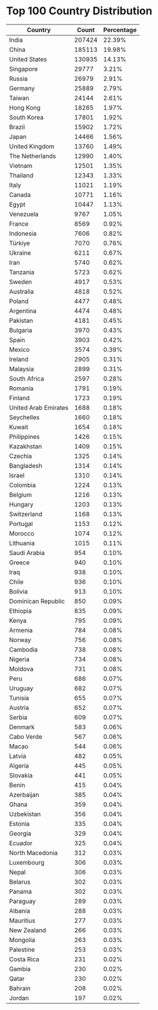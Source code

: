 # Top 100 Country Distribution
| Country | Count | Percentage |
|----|----|----|
| India | 207424 | 22.39% |
| China | 185113 | 19.98% |
| United States | 130935 | 14.13% |
| Singapore | 29777 | 3.21% |
| Russia | 26979 | 2.91% |
| Germany | 25889 | 2.79% |
| Taiwan | 24144 | 2.61% |
| Hong Kong | 18265 | 1.97% |
| South Korea | 17801 | 1.92% |
| Brazil | 15902 | 1.72% |
| Japan | 14466 | 1.56% |
| United Kingdom | 13760 | 1.49% |
| The Netherlands | 12990 | 1.40% |
| Vietnam | 12501 | 1.35% |
| Thailand | 12343 | 1.33% |
| Italy | 11021 | 1.19% |
| Canada | 10771 | 1.16% |
| Egypt | 10447 | 1.13% |
| Venezuela | 9767 | 1.05% |
| France | 8569 | 0.92% |
| Indonesia | 7606 | 0.82% |
| Türkiye | 7070 | 0.76% |
| Ukraine | 6211 | 0.67% |
| Iran | 5740 | 0.62% |
| Tanzania | 5723 | 0.62% |
| Sweden | 4917 | 0.53% |
| Australia | 4818 | 0.52% |
| Poland | 4477 | 0.48% |
| Argentina | 4474 | 0.48% |
| Pakistan | 4181 | 0.45% |
| Bulgaria | 3970 | 0.43% |
| Spain | 3903 | 0.42% |
| Mexico | 3574 | 0.39% |
| Ireland | 2905 | 0.31% |
| Malaysia | 2899 | 0.31% |
| South Africa | 2597 | 0.28% |
| Romania | 1791 | 0.19% |
| Finland | 1723 | 0.19% |
| United Arab Emirates | 1688 | 0.18% |
| Seychelles | 1660 | 0.18% |
| Kuwait | 1654 | 0.18% |
| Philippines | 1426 | 0.15% |
| Kazakhstan | 1409 | 0.15% |
| Czechia | 1325 | 0.14% |
| Bangladesh | 1314 | 0.14% |
| Israel | 1310 | 0.14% |
| Colombia | 1224 | 0.13% |
| Belgium | 1216 | 0.13% |
| Hungary | 1203 | 0.13% |
| Switzerland | 1168 | 0.13% |
| Portugal | 1153 | 0.12% |
| Morocco | 1074 | 0.12% |
| Lithuania | 1015 | 0.11% |
| Saudi Arabia | 954 | 0.10% |
| Greece | 940 | 0.10% |
| Iraq | 938 | 0.10% |
| Chile | 936 | 0.10% |
| Bolivia | 913 | 0.10% |
| Dominican Republic | 850 | 0.09% |
| Ethiopia | 835 | 0.09% |
| Kenya | 795 | 0.09% |
| Armenia | 784 | 0.08% |
| Norway | 756 | 0.08% |
| Cambodia | 738 | 0.08% |
| Nigeria | 734 | 0.08% |
| Moldova | 731 | 0.08% |
| Peru | 686 | 0.07% |
| Uruguay | 682 | 0.07% |
| Tunisia | 655 | 0.07% |
| Austria | 652 | 0.07% |
| Serbia | 609 | 0.07% |
| Denmark | 583 | 0.06% |
| Cabo Verde | 567 | 0.06% |
| Macao | 544 | 0.06% |
| Latvia | 482 | 0.05% |
| Algeria | 445 | 0.05% |
| Slovakia | 441 | 0.05% |
| Benin | 415 | 0.04% |
| Azerbaijan | 385 | 0.04% |
| Ghana | 359 | 0.04% |
| Uzbekistan | 356 | 0.04% |
| Estonia | 335 | 0.04% |
| Georgia | 329 | 0.04% |
| Ecuador | 325 | 0.04% |
| North Macedonia | 312 | 0.03% |
| Luxembourg | 306 | 0.03% |
| Nepal | 306 | 0.03% |
| Belarus | 302 | 0.03% |
| Panama | 302 | 0.03% |
| Paraguay | 289 | 0.03% |
| Albania | 288 | 0.03% |
| Mauritius | 277 | 0.03% |
| New Zealand | 266 | 0.03% |
| Mongolia | 263 | 0.03% |
| Palestine | 253 | 0.03% |
| Costa Rica | 231 | 0.02% |
| Gambia | 230 | 0.02% |
| Qatar | 230 | 0.02% |
| Bahrain | 208 | 0.02% |
| Jordan | 197 | 0.02% |
